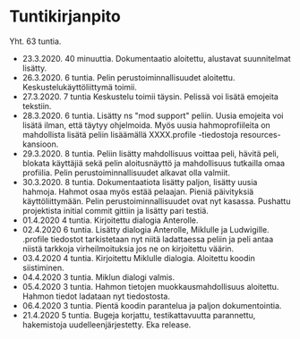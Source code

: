 # Tuntikirjanpito

Yht. 63 tuntia.

* 23.3.2020. 40 minuuttia. Dokumentaatio aloitettu, alustavat suunnitelmat lisätty.
* 26.3.2020. 6 tuntia. Pelin perustoiminnallisuudet aloitettu. Keskustelukäyttöliittymä toimii.
* 27.3.2020. 7 tuntia Keskustelu toimii täysin. Pelissä voi lisätä emojeita tekstiin.
* 28.3.2020. 6 tuntia. Lisätty ns "mod support" peliin. Uusia emojeita voi lisätä ilman, että täytyy ohjelmoida. Myös uusia hahmoprofiileita on mahdollista lisätä peliin lisäämällä XXXX.profile -tiedostoja resources-kansioon.
* 29.3.2020. 8 tuntia. Peliin lisätty mahdollisuus voittaa peli, hävitä peli, blokata käyttäjiä sekä pelin aloitusnäyttö ja mahdollisuus tutkailla omaa profiilia. Pelin perustoiminnallisuudet alkavat olla valmiit.
* 30.3.2020. 8 tuntia. Dokumentaatiota lisätty paljon, lisätty uusia hahmoja. Hahmot osaa myös estää pelaajan. Pieniä päivityksiä käyttöliittymään. Pelin perustoiminnallisuudet ovat nyt kasassa. Pushattu projektista initial commit gittiin ja lisätty pari testiä.
* 01.4.2020 4 tuntia. Kirjoitettu dialogia Anterolle.
* 02.4.2020 6 tuntia. Lisätty dialogia Anterolle, Miklulle ja Ludwigille. .profile tiedostot tarkistetaan nyt niitä ladattaessa peliin ja peli antaa niistä tarkkoja virheilmoituksia jos ne on kirjoitettu väärin.
* 03.4.2020 4 tuntia. Kirjoitettu Miklulle dialogia. Aloitettu koodin siistiminen.
* 04.4.2020 3 tuntia. Miklun dialogi valmis.
* 05.4.2020 3 tuntia. Hahmon tietojen muokkausmahdollisuus aloitettu. Hahmon tiedot ladataan nyt tiedostosta.
* 06.4.2020 3 tuntia. Pientä koodin parantelua ja paljon dokumentointia.
* 21.4.2020 5 tuntia. Bugeja korjattu, testikattavuutta parannettu, hakemistoja uudelleenjärjestetty. Eka release.

